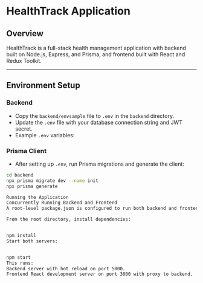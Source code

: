 

# HealthTrack Application

## Overview

HealthTrack is a full-stack health management application with backend built on Node.js, Express, and Prisma, and frontend built with React and Redux Toolkit.

---

## Environment Setup

### Backend

- Copy the `backend/envsample` file to `.env` in the `backend` directory.
- Update the `.env` file with your database connection string and JWT secret.
- Example `.env` variables:


### Prisma Client

- After setting up `.env`, run Prisma migrations and generate the client:
```bash
cd backend
npx prisma migrate dev --name init
npx prisma generate

Running the Application
Concurrently Running Backend and Frontend
A root-level package.json is configured to run both backend and frontend concurrently.

From the root directory, install dependencies:


npm install
Start both servers:


npm start
This runs:
Backend server with hot reload on port 5000.
Frontend React development server on port 3000 with proxy to backend.
